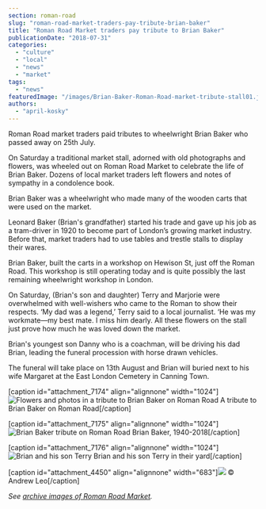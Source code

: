 ```yaml
---
section: roman-road
slug: "roman-road-market-traders-pay-tribute-brian-baker"
title: "Roman Road Market traders pay tribute to Brian Baker"
publicationDate: "2018-07-31"
categories: 
  - "culture"
  - "local"
  - "news"
  - "market"
tags: 
  - "news"
featuredImage: "/images/Brian-Baker-Roman-Road-market-tribute-stall01.jpg"
authors: 
  - "april-kosky"
---
```


Roman Road market traders paid tributes to wheelwright Brian Baker who passed away on 25th July.

On Saturday a traditional market stall, adorned with old photographs and flowers, was wheeled out on Roman Road Market to celebrate the life of Brian Baker. Dozens of local market traders left flowers and notes of sympathy in a condolence book.

Brian Baker was a wheelwright who made many of the wooden carts that were used on the market.

Leonard Baker (Brian's grandfather) started his trade and gave up his job as a tram-driver in 1920 to become part of London’s growing market industry. Before that, market traders had to use tables and trestle stalls to display their wares.

Brian Baker, built the carts in a workshop on Hewison St, just off the Roman Road. This workshop is still operating today and is quite possibly the last remaining wheelwright workshop in London.

On Saturday, (Brian's son and daughter) Terry and Marjorie were overwhelmed with well-wishers who came to the Roman to show their respects. ‘My dad was a legend,’ Terry said to a local journalist. ‘He was my workmate—my best mate. I miss him dearly. All these flowers on the stall just prove how much he was loved down the market.

Brian's youngest son Danny who is a coachman, will be driving his dad Brian, leading the funeral procession with horse drawn vehicles.

The funeral will take place on 13th August and Brian will buried next to his wife Margaret at the East London Cemetery in Canning Town.

\[caption id="attachment\_7174" align="alignnone" width="1024"\]![Flowers and photos in a tribute to Brian Baker on Roman Road ](/images/Brian-Baker-Roman-Road-market-tribute-stall07-1024x683.jpg) A tribute to Brian Baker on Roman Road\[/caption\]

\[caption id="attachment\_7175" align="alignnone" width="1024"\]![Brian Baker tribute on Roman Road ](/images/Brian-Baker-Roman-Road-market-tribute-stall08-1024x683.jpg) Brian Baker, 1940-2018\[/caption\]

\[caption id="attachment\_7176" align="alignnone" width="1024"\]![Brian and his son Terry ](/images/Brian-Baker-Roman-Road-market-tribute-stall11-1024x683.jpg) Brian and his son Terry in their yard\[/caption\]

\[caption id="attachment\_4450" align="alignnone" width="683"\]![](/images/Roman-Road-street-photography-postcode-project-andrew-leo-34-683x1024.jpg) © Andrew Leo\[/caption\]

_See [archive images of Roman Road Market](https://romanroadlondon.com/market-archive-old-images-60s/)._
